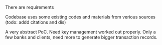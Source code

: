There are requirements

Codebase uses some existing codes and materials from verious sources (todo: addd citations and dis)

A very abstract PoC. Need key management worked out properly.
Only a few banks and clients, need more to generate bigger transaction records.
